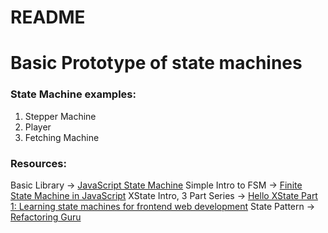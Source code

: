 # README
# Basic Prototype of state machines
### State Machine examples:
1. Stepper Machine 
2. Player
3. Fetching Machine

### Resources:
Basic Library -> [JavaScript State Machine](https://github.com/jakesgordon/javascript-state-machine)
Simple Intro to FSM -> [Finite State Machine in JavaScript](https://dev.to/spukas/finite-state-machine-in-javascript-1ki1)
XState Intro, 3 Part Series -> [Hello XState Part 1: Learning state machines for frontend web development](https://dev.to/ekafyi/hello-xstate-learning-state-machines-for-frontend-web-development-5bin)
State Pattern -> [Refactoring Guru](https://refactoring.guru/design-patterns/state/typescript/example)


